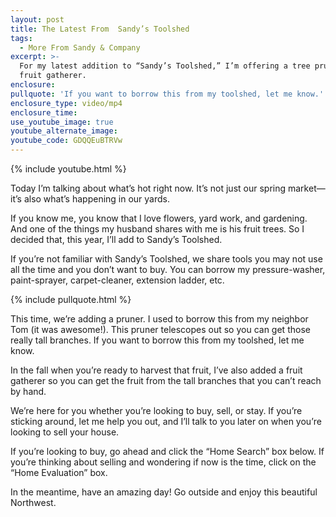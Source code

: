 ```yaml
---
layout: post
title: The Latest From  Sandy’s Toolshed
tags:
  - More From Sandy & Company
excerpt: >-
  For my latest addition to “Sandy’s Toolshed,” I’m offering a tree pruner and a
  fruit gatherer.
enclosure:
pullquote: 'If you want to borrow this from my toolshed, let me know.'
enclosure_type: video/mp4
enclosure_time:
use_youtube_image: true
youtube_alternate_image:
youtube_code: GDQQEuBTRVw
---
```


{% include youtube.html %}&nbsp;

Today I’m talking about what’s hot right now. It’s not just our spring market—it’s also what’s happening in our yards.&nbsp;

If you know me, you know that I love flowers, yard work, and gardening. And one of the things my husband shares with me is his fruit trees. So I decided that, this year, I’ll add to Sandy’s Toolshed.

If you’re not familiar with Sandy’s Toolshed, we share tools you may not use all the time and you don’t want to buy. You can borrow my pressure-washer, paint-sprayer, carpet-cleaner, extension ladder, etc.&nbsp;

{% include pullquote.html %}

This time, we’re adding a pruner. I used to borrow this from my neighbor Tom (it was awesome!). This pruner telescopes out so you can get those really tall branches. If you want to borrow this from my toolshed, let me know.&nbsp;

In the fall when you’re ready to harvest that fruit, I’ve also added a fruit gatherer so you can get the fruit from the tall branches that you can’t reach by hand.&nbsp;

We’re here for you whether you’re looking to buy, sell, or stay. If you’re sticking around, let me help you out, and I’ll talk to you later on when you’re looking to sell your house.&nbsp;

If you’re looking to buy, go ahead and click the “Home Search” box below. If you’re thinking about selling and wondering if now is the time, click on the “Home Evaluation” box.&nbsp;

In the meantime, have an amazing day! Go outside and enjoy this beautiful Northwest.&nbsp;